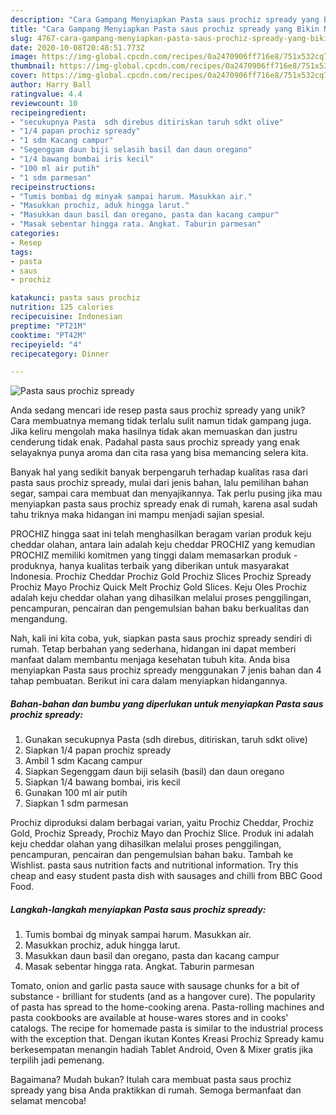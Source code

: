 ```yaml
---
description: "Cara Gampang Menyiapkan Pasta saus prochiz spready yang Bikin Ngiler"
title: "Cara Gampang Menyiapkan Pasta saus prochiz spready yang Bikin Ngiler"
slug: 4767-cara-gampang-menyiapkan-pasta-saus-prochiz-spready-yang-bikin-ngiler
date: 2020-10-08T20:48:51.773Z
image: https://img-global.cpcdn.com/recipes/0a2470906ff716e8/751x532cq70/pasta-saus-prochiz-spready-foto-resep-utama.jpg
thumbnail: https://img-global.cpcdn.com/recipes/0a2470906ff716e8/751x532cq70/pasta-saus-prochiz-spready-foto-resep-utama.jpg
cover: https://img-global.cpcdn.com/recipes/0a2470906ff716e8/751x532cq70/pasta-saus-prochiz-spready-foto-resep-utama.jpg
author: Harry Ball
ratingvalue: 4.4
reviewcount: 10
recipeingredient:
- "secukupnya Pasta  sdh direbus ditiriskan taruh sdkt olive"
- "1/4 papan prochiz spready"
- "1 sdm Kacang campur"
- "Segenggam daun biji selasih basil dan daun oregano"
- "1/4 bawang bombai iris kecil"
- "100 ml air putih"
- "1 sdm parmesan"
recipeinstructions:
- "Tumis bombai dg minyak sampai harum. Masukkan air."
- "Masukkan prochiz, aduk hingga larut."
- "Masukkan daun basil dan oregano, pasta dan kacang campur"
- "Masak sebentar hingga rata. Angkat. Taburin parmesan"
categories:
- Resep
tags:
- pasta
- saus
- prochiz

katakunci: pasta saus prochiz 
nutrition: 125 calories
recipecuisine: Indonesian
preptime: "PT21M"
cooktime: "PT42M"
recipeyield: "4"
recipecategory: Dinner

---
```



![Pasta saus prochiz spready](https://img-global.cpcdn.com/recipes/0a2470906ff716e8/751x532cq70/pasta-saus-prochiz-spready-foto-resep-utama.jpg)

Anda sedang mencari ide resep pasta saus prochiz spready yang unik? Cara membuatnya memang tidak terlalu sulit namun tidak gampang juga. Jika keliru mengolah maka hasilnya tidak akan memuaskan dan justru cenderung tidak enak. Padahal pasta saus prochiz spready yang enak selayaknya punya aroma dan cita rasa yang bisa memancing selera kita.

Banyak hal yang sedikit banyak berpengaruh terhadap kualitas rasa dari pasta saus prochiz spready, mulai dari jenis bahan, lalu pemilihan bahan segar, sampai cara membuat dan menyajikannya. Tak perlu pusing jika mau menyiapkan pasta saus prochiz spready enak di rumah, karena asal sudah tahu triknya maka hidangan ini mampu menjadi sajian spesial.

PROCHIZ hingga saat ini telah menghasilkan beragam varian produk keju cheddar olahan, antara lain adalah keju cheddar PROCHIZ yang kemudian PROCHIZ memiliki komitmen yang tinggi dalam memasarkan produk -produknya, hanya kualitas terbaik yang diberikan untuk masyarakat Indonesia. Prochiz Cheddar Prochiz Gold Prochiz Slices Prochiz Spready Prochiz Mayo Prochiz Quick Melt Prochiz Gold Slices. Keju Oles Prochiz adalah keju cheddar olahan yang dihasilkan melalui proses penggilingan, pencampuran, pencairan dan pengemulsian bahan baku berkualitas dan mengandung.


Nah, kali ini kita coba, yuk, siapkan pasta saus prochiz spready sendiri di rumah. Tetap berbahan yang sederhana, hidangan ini dapat memberi manfaat dalam membantu menjaga kesehatan tubuh kita. Anda bisa menyiapkan Pasta saus prochiz spready menggunakan 7 jenis bahan dan 4 tahap pembuatan. Berikut ini cara dalam menyiapkan hidangannya.

<!--inarticleads1-->

##### Bahan-bahan dan bumbu yang diperlukan untuk menyiapkan Pasta saus prochiz spready:

1. Gunakan secukupnya Pasta  (sdh direbus, ditiriskan, taruh sdkt olive)
1. Siapkan 1/4 papan prochiz spready
1. Ambil 1 sdm Kacang campur
1. Siapkan Segenggam daun biji selasih (basil) dan daun oregano
1. Siapkan 1/4 bawang bombai, iris kecil
1. Gunakan 100 ml air putih
1. Siapkan 1 sdm parmesan


Prochiz diproduksi dalam berbagai varian, yaitu Prochiz Cheddar, Prochiz Gold, Prochiz Spready, Prochiz Mayo dan Prochiz Slice. Produk ini adalah keju cheddar olahan yang dihasilkan melalui proses penggilingan, pencampuran, pencairan dan pengemulsian bahan baku. Tambah ke Wishlist. pasta saus nutrition facts and nutritional information. Try this cheap and easy student pasta dish with sausages and chilli from BBC Good Food. 

<!--inarticleads2-->

##### Langkah-langkah menyiapkan Pasta saus prochiz spready:

1. Tumis bombai dg minyak sampai harum. Masukkan air.
1. Masukkan prochiz, aduk hingga larut.
1. Masukkan daun basil dan oregano, pasta dan kacang campur
1. Masak sebentar hingga rata. Angkat. Taburin parmesan


Tomato, onion and garlic pasta sauce with sausage chunks for a bit of substance - brilliant for students (and as a hangover cure). The popularity of pasta has spread to the home-cooking arena. Pasta-rolling machines and pasta cookbooks are available at house-wares stores and in cooks&#39; catalogs. The recipe for homemade pasta is similar to the industrial process with the exception that. Dengan ikutan Kontes Kreasi Prochiz Spready kamu berkesempatan menangin hadiah Tablet Android, Oven &amp; Mixer gratis jika terpilih jadi pemenang. 

Bagaimana? Mudah bukan? Itulah cara membuat pasta saus prochiz spready yang bisa Anda praktikkan di rumah. Semoga bermanfaat dan selamat mencoba!
